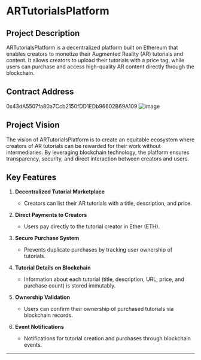 # ARTutorialsPlatform

## Project Description
ARTutorialsPlatform is a decentralized platform built on Ethereum that enables creators to monetize their Augmented Reality (AR) tutorials and content. It allows creators to upload their tutorials with a price tag, while users can purchase and access high-quality AR content directly through the blockchain.

## Contract Address
0x43dA5507fa80a7Ccb2150fDD1EDb96602B69A109
![image](https://github.com/user-attachments/assets/c49cbf02-2806-44da-80a1-070926844bea)


## Project Vision
The vision of ARTutorialsPlatform is to create an equitable ecosystem where creators of AR tutorials can be rewarded for their work without intermediaries. By leveraging blockchain technology, the platform ensures transparency, security, and direct interaction between creators and users.

## Key Features

1. **Decentralized Tutorial Marketplace**  
   - Creators can list their AR tutorials with a title, description, and price.

2. **Direct Payments to Creators**  
   - Users pay directly to the tutorial creator in Ether (ETH).

3. **Secure Purchase System**  
   - Prevents duplicate purchases by tracking user ownership of tutorials.

4. **Tutorial Details on Blockchain**  
   - Information about each tutorial (title, description, URL, price, and purchase count) is stored immutably.

5. **Ownership Validation**  
   - Users can confirm their ownership of purchased tutorials via blockchain records.

6. **Event Notifications**  
   - Notifications for tutorial creation and purchases through blockchain events.

---
        
